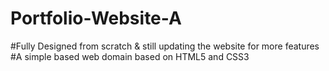 # Portfolio-Website-A
#Fully Designed from scratch & still updating the website for more features
#A simple based web domain based on HTML5  and CSS3

